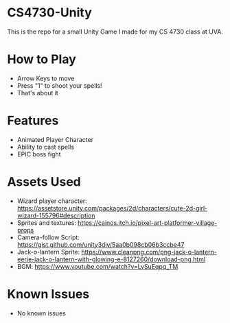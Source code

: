 # CS4730-Unity
This is the repo for a small Unity Game I made for my CS 4730 class at UVA.
# How to Play
- Arrow Keys to move
- Press "1" to shoot your spells!
- That's about it
# Features
- Animated Player Character
- Ability to cast spells
- EPIC boss fight
# Assets Used
- Wizard player character: https://assetstore.unity.com/packages/2d/characters/cute-2d-girl-wizard-155796#description
- Sprites and textures: https://cainos.itch.io/pixel-art-platformer-village-props
- Camera-follow Script: https://gist.github.com/unity3diy/5aa0b098cb06b3ccbe47
- Jack-o-lantern Sprite: https://www.cleanpng.com/png-jack-o-lantern-eerie-jack-o-lantern-with-glowing-e-8127260/download-png.html
- BGM: https://www.youtube.com/watch?v=LvSuEqpq_TM
# Known Issues
- No known issues
